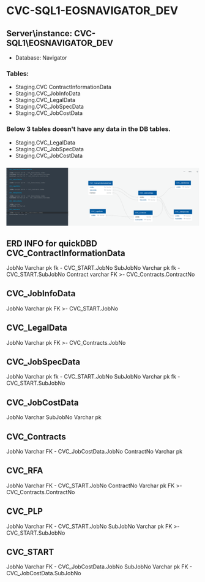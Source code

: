 # CVC-SQL1-EOSNAVIGATOR_DEV

## Server\instance: CVC-SQL1\EOSNAVIGATOR_DEV
- Database: Navigator
### Tables: 
- Staging.CVC ContractInformationData
- Staging.CVC_JobInfoData
- Staging.CVC_LegalData
- Staging.CVC_JobSpecData
- Staging.CVC_JobCostData

### Below 3 tables doesn't have any data in the DB tables.

- Staging.CVC_LegalData
- Staging.CVC_JobSpecData
- Staging.CVC_JobCostData

### ![CVC_ERD](https://github.com/ScottyMacCVC/CVC-SQL1-EOSNAVIGATOR_DEV/blob/main/CVC%20ERD%20for%20Estimating%20Universe2.png)


ERD INFO for quickDBD
CVC_ContractInformationData
-
JobNo Varchar pk fk - CVC_START.JobNo
SubJobNo Varchar pk fk - CVC_START.SubJobNo
Contract varchar FK >- CVC_Contracts.ContractNo

CVC_JobInfoData
-
JobNo Varchar pk FK >- CVC_START.JobNo

CVC_LegalData
----
JobNo Varchar pk FK >- CVC_Contracts.JobNo

CVC_JobSpecData
----
JobNo Varchar pk fk - CVC_START.JobNo
SubJobNo Varchar pk fk - CVC_START.SubJobNo

CVC_JobCostData
----
JobNo Varchar
SubJobNo Varchar pk

CVC_Contracts
----
JobNo Varchar FK - CVC_JobCostData.JobNo
ContractNo Varchar pk

CVC_RFA
----
JobNo Varchar FK - CVC_START.JobNo
ContractNo Varchar pk FK >- CVC_Contracts.ContractNo

CVC_PLP
----
JobNo Varchar FK - CVC_START.JobNo
SubJobNo Varchar pk FK >- CVC_START.SubJobNo

CVC_START
----
JobNo Varchar FK - CVC_JobCostData.JobNo
SubJobNo Varchar pk FK - CVC_JobCostData.SubJobNo

